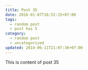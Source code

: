 ```yaml
---
title: Post 35
date: 2016-01-07T16:52:15+07:00
tags:
  - random post
  - post has 5
category:
  - random post
  - uncategorized
updated: 2014-06-11T21:07:36+07:00
---
```

This is content of post 35